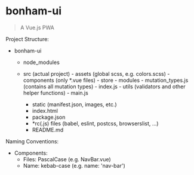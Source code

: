 # bonham-ui

> A Vue.js PWA

Project Structure:

- bonham-ui

  - node_modules

  - src (actual project)
        - assets (global scss, e.g. colors.scss)
        - components (only *.vue files)
        - store
            - modules
            - mutation_types.js (contains all mutation types)
            - index.js
        - utils (validators and other helper functions)
        - main.js
    - static (manifest.json, images, etc.)
    - index.html
    - package.json
    - *rc(.js) files (babel, eslint, postcss, browserslist, ...)
    - README.md

Naming Conventions:

- Components:
  - Files:  PascalCase (e.g. NavBar.vue)
  - Name: kebab-case (e.g. name: 'nav-bar')
